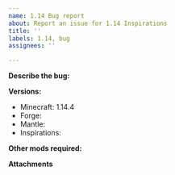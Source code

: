 ```yaml
---
name: 1.14 Bug report
about: Report an issue for 1.14 Inspirations
title: ''
labels: 1.14, bug
assignees: ''

---
```


<!--Do not type between these brackets: <>, that text will not be shown in the final issue-->
**Describe the bug:**
<!--Describe the expected and actual behavior. Give steps to reproduce if relevant-->


**Versions:**

* Minecraft: 1.14.4
* Forge: 
* Mantle: 
* Inspirations: 

**Other mods required:**
<!--List any other mods required to reproduce this issue. This list should only contain mods confirmed to cause this issue, not just the mods in your pack -->


**Attachments**
<!--If applicable, add screenshots or crash reports related to your issue-->
